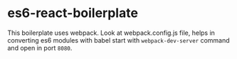 # es6-react-boilerplate
This boilerplate uses webpack. Look at webpack.config.js file, helps in converting es6 modules with babel
start with `webpack-dev-server` command and open in port `8080`.
